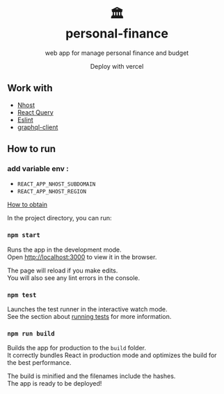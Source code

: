 <h1 align="center">🏛️<br/>personal-finance</h1>

<div align="center">
  <p>web app for manage personal finance and budget</p>
</div>

<div align="center">
  <p>Deploy with vercel</p>
</div>

## Work with

- [Nhost](https://nhost.io/)
- [React Query](https://tanstack.com/query/v3/)
- [Eslint](https://eslint.org/)
- [graphql-client](https://github.com/jasonkuhrt/graphql-request)

## How to run


### add variable env :

- `REACT_APP_NHOST_SUBDOMAIN`
- `REACT_APP_NHOST_REGION`

[How to obtain](https://docs.nhost.io/quickstarts/react#configure-nhost-with-react)

In the project directory, you can run:

### `npm start`

Runs the app in the development mode.\
Open [http://localhost:3000](http://localhost:3000) to view it in the browser.

The page will reload if you make edits.\
You will also see any lint errors in the console.

### `npm test`

Launches the test runner in the interactive watch mode.\
See the section about [running tests](https://facebook.github.io/create-react-app/docs/running-tests) for more information.

### `npm run build`

Builds the app for production to the `build` folder.\
It correctly bundles React in production mode and optimizes the build for the best performance.

The build is minified and the filenames include the hashes.\
The app is ready to be deployed!

